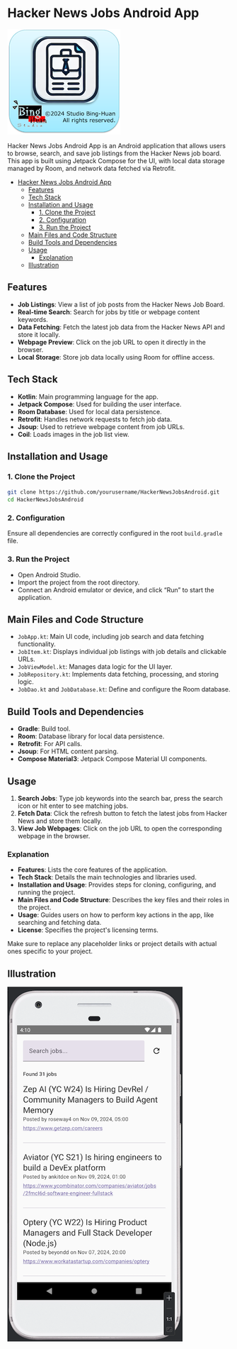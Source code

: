 
# Hacker News Jobs Android App

![](./icon.png)

Hacker News Jobs Android App is an Android application that allows users to browse, search, and save job listings from the Hacker News job board. This app is built using Jetpack Compose for the UI, with local data storage managed by Room, and network data fetched via Retrofit.

- [Hacker News Jobs Android App](#hacker-news-jobs-android-app)
  - [Features](#features)
  - [Tech Stack](#tech-stack)
  - [Installation and Usage](#installation-and-usage)
    - [1. Clone the Project](#1-clone-the-project)
    - [2. Configuration](#2-configuration)
    - [3. Run the Project](#3-run-the-project)
  - [Main Files and Code Structure](#main-files-and-code-structure)
  - [Build Tools and Dependencies](#build-tools-and-dependencies)
  - [Usage](#usage)
    - [Explanation](#explanation)
  - [Illustration](#illustration)


## Features

- **Job Listings**: View a list of job posts from the Hacker News Job Board.
- **Real-time Search**: Search for jobs by title or webpage content keywords.
- **Data Fetching**: Fetch the latest job data from the Hacker News API and store it locally.
- **Webpage Preview**: Click on the job URL to open it directly in the browser.
- **Local Storage**: Store job data locally using Room for offline access.

## Tech Stack

- **Kotlin**: Main programming language for the app.
- **Jetpack Compose**: Used for building the user interface.
- **Room Database**: Used for local data persistence.
- **Retrofit**: Handles network requests to fetch job data.
- **Jsoup**: Used to retrieve webpage content from job URLs.
- **Coil**: Loads images in the job list view.

## Installation and Usage

### 1. Clone the Project
```bash
git clone https://github.com/yourusername/HackerNewsJobsAndroid.git
cd HackerNewsJobsAndroid
```

### 2. Configuration
Ensure all dependencies are correctly configured in the root `build.gradle` file.

### 3. Run the Project
- Open Android Studio.
- Import the project from the root directory.
- Connect an Android emulator or device, and click “Run” to start the application.

## Main Files and Code Structure

- `JobApp.kt`: Main UI code, including job search and data fetching functionality.
- `JobItem.kt`: Displays individual job listings with job details and clickable URLs.
- `JobViewModel.kt`: Manages data logic for the UI layer.
- `JobRepository.kt`: Implements data fetching, processing, and storing logic.
- `JobDao.kt` and `JobDatabase.kt`: Define and configure the Room database.

## Build Tools and Dependencies

- **Gradle**: Build tool.
- **Room**: Database library for local data persistence.
- **Retrofit**: For API calls.
- **Jsoup**: For HTML content parsing.
- **Compose Material3**: Jetpack Compose Material UI components.

## Usage

1. **Search Jobs**: Type job keywords into the search bar, press the search icon or hit enter to see matching jobs.
2. **Fetch Data**: Click the refresh button to fetch the latest jobs from Hacker News and store them locally.
3. **View Job Webpages**: Click on the job URL to open the corresponding webpage in the browser.

### Explanation

- **Features**: Lists the core features of the application.
- **Tech Stack**: Details the main technologies and libraries used.
- **Installation and Usage**: Provides steps for cloning, configuring, and running the project.
- **Main Files and Code Structure**: Describes the key files and their roles in the project.
- **Usage**: Guides users on how to perform key actions in the app, like searching and fetching data.
- **License**: Specifies the project's licensing terms.

Make sure to replace any placeholder links or project details with actual ones specific to your project.

## Illustration 
![](./README/illustration.png)